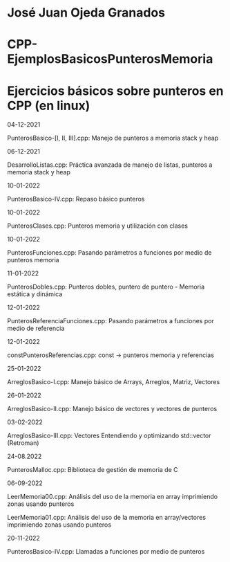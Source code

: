 # José Juan Ojeda Granados
# CPP-EjemplosBasicosPunterosMemoria
# Ejercicios básicos sobre punteros en CPP (en linux)

04-12-2021

PunterosBasico-[I, II, III].cpp:    Manejo de punteros a memoria stack y heap

06-12-2021

DesarrolloListas.cpp:   Práctica avanzada de manejo de listas, punteros a memoria stack y heap

10-01-2022

PunterosBasico-IV.cpp:  Repaso básico punteros

10-01-2022

PunterosClases.cpp:     Punteros memoria y utilización con clases

10-01-2022

PunterosFunciones.cpp:  Pasando parámetros a funciones por medio de punteros memoria

11-01-2022

PunterosDobles.cpp:     Punteros dobles, puntero de puntero - Memoria estática y dinámica

12-01-2022

PunterosReferenciaFunciones.cpp: Pasando parámetros a funciones por medio de referencia

12-01-2022

constPunterosReferencias.cpp: const -> punteros memoria y referencias

25-01-2022

ArreglosBasico-I.cpp:   Manejo básico de Arrays, Arreglos, Matriz, Vectores

26-01-2022

ArreglosBasico-II.cpp:  Manejo básico de vectores y vectores de punteros

03-02-2022

ArreglosBasico-III.cpp: Vectores Entendiendo y optimizando std::vector (Retroman)

24-08.2022

PunterosMalloc.cpp:     Biblioteca de gestión de memoria de C

06-09-2022

LeerMemoria00.cpp:      Análisis del uso de la memoria en array imprimiendo zonas usando punteros

LeerMemoria01.cpp:      Análisis del uso de la memoria en array/vectores imprimiendo zonas usando punteros

20-11-2022

PunterosBasico-IV.cpp:  Llamadas a funciones por medio de punteros

